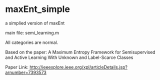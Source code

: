 # maxEnt_simple
a simplied version of maxEnt

main file: semi_learning.m

All categories are normal.

Based on the paper:
A Maximum Entropy Framework for Semisupervised and Active Learning With Unknown and Label-Scarce Classes

Paper Link:
http://ieeexplore.ieee.org/xpl/articleDetails.jsp?arnumber=7393573
